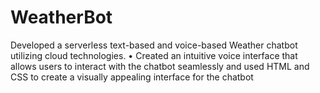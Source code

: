 # WeatherBot
Developed a serverless text-based and voice-based Weather chatbot utilizing cloud technologies. • Created an intuitive voice interface that allows users to interact with the chatbot seamlessly and used HTML and CSS to create a visually appealing interface for the chatbot
